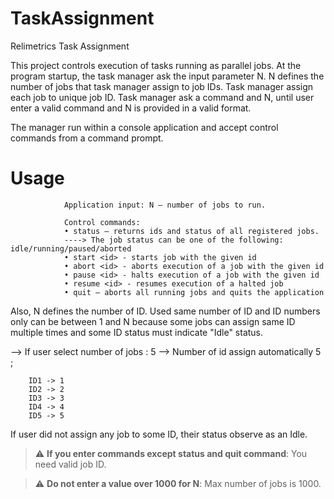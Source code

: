 # TaskAssignment
 Relimetrics Task Assignment

This project controls execution of tasks running as parallel jobs. At the program startup, the task manager ask the input parameter N. N defines the number of jobs that task manager assign to job IDs. Task manager assign each job to unique job ID. Task manager ask a command and N, until user enter a valid command and N is provided in a valid format.

The manager run within a console application and accept control commands from a command prompt.


# Usage


                Application input: N – number of jobs to run.

                Control commands:
                • status – returns ids and status of all registered jobs.
                ----> The job status can be one of the following: idle/running/paused/aborted
                • start <id> - starts job with the given id
                • abort <id> - aborts execution of a job with the given id
                • pause <id> - halts execution of a job with the given id
                • resume <id> - resumes execution of a halted job
                • quit – aborts all running jobs and quits the application                                                        
                                                                                                                                

Also, N defines the number of ID. Used same number of ID and ID numbers only can be between 1 and N because some jobs can assign same ID multiple times and some ID status must indicate "Idle" status.

--> If user select number of jobs : 5
    --> Number of id assign automatically 5 ;

        ID1 -> 1
        ID2 -> 2
        ID3 -> 3
        ID4 -> 4
        ID5 -> 5 


If user did not assign any job to some ID, their status observe as an Idle. 

> :warning: **If you enter commands except status and quit command**: You need valid job ID.

> :warning: **Do not enter a value over 1000 for N**: Max number of jobs is 1000.
